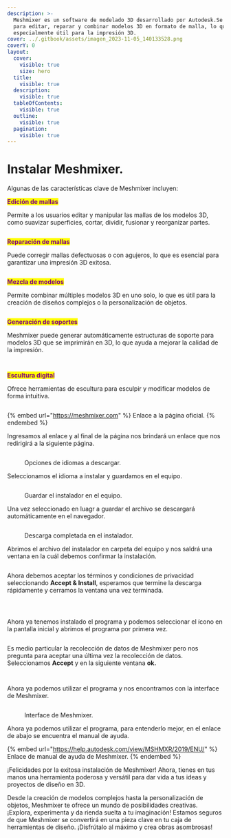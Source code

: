 ```yaml
---
description: >-
  Meshmixer es un software de modelado 3D desarrollado por Autodesk.Se utiliza
  para editar, reparar y combinar modelos 3D en formato de malla, lo que lo hace
  especialmente útil para la impresión 3D.
cover: ../.gitbook/assets/imagen_2023-11-05_140133528.png
coverY: 0
layout:
  cover:
    visible: true
    size: hero
  title:
    visible: true
  description:
    visible: true
  tableOfContents:
    visible: true
  outline:
    visible: true
  pagination:
    visible: true
---
```


# Instalar Meshmixer.

Algunas de las características clave de Meshmixer incluyen:

<mark style="color:purple;">**Edición de mallas**</mark>

Permite a los usuarios editar y manipular las mallas de los modelos 3D, como suavizar superficies, cortar, dividir, fusionar y reorganizar partes.

<figure><img src="../.gitbook/assets/image (139).png" alt=""><figcaption></figcaption></figure>

<mark style="color:purple;">**Reparación de mallas**</mark>

Puede corregir mallas defectuosas o con agujeros, lo que es esencial para garantizar una impresión 3D exitosa.

<figure><img src="../.gitbook/assets/image (7).png" alt=""><figcaption></figcaption></figure>

<mark style="color:purple;">**Mezcla de modelos**</mark>

Permite combinar múltiples modelos 3D en uno solo, lo que es útil para la creación de diseños complejos o la personalización de objetos.

<figure><img src="../.gitbook/assets/image (6).png" alt=""><figcaption></figcaption></figure>

<mark style="color:purple;">**Generación de soportes**</mark>

Meshmixer puede generar automáticamente estructuras de soporte para modelos 3D que se imprimirán en 3D, lo que ayuda a mejorar la calidad de la impresión.

<div>

<figure><img src="../.gitbook/assets/image (5).png" alt=""><figcaption></figcaption></figure>

 

<figure><img src="../.gitbook/assets/imagen_2023-11-05_142004542.png" alt=""><figcaption></figcaption></figure>

</div>

<mark style="color:purple;">**Escultura digital**</mark>

Ofrece herramientas de escultura para esculpir y modificar modelos de forma intuitiva.

<figure><img src="../.gitbook/assets/image (4).png" alt=""><figcaption></figcaption></figure>

{% embed url="https://meshmixer.com" %}
Enlace a la página oficial.
{% endembed %}

Ingresamos al enlace y al final de la página nos brindará un enlace que nos redirigirá a la siguiente página.

<figure><img src="../.gitbook/assets/image.png" alt=""><figcaption><p>Opciones de idiomas a descargar.</p></figcaption></figure>

Seleccionamos el idioma a instalar y guardamos en el equipo.

<figure><img src="../.gitbook/assets/image (1).png" alt=""><figcaption><p>Guardar el instalador en el equipo.</p></figcaption></figure>

Una vez seleccionado en luagr a guardar el archivo se descargará automáticamente en el navegador.

<figure><img src="../.gitbook/assets/image (2).png" alt=""><figcaption><p>Descarga completada en el instalador.</p></figcaption></figure>

Abrimos el archivo del instalador en carpeta del equipo y nos saldrá una ventana en la cuál debemos confirmar la instalación.

<figure><img src="../.gitbook/assets/Captura de pantalla 2023-11-05 135751.png" alt=""><figcaption></figcaption></figure>

Ahora debemos aceptar los términos y condiciones de privacidad seleccionando **Accept & Install**, esperamos que termine la descarga rápidamente y cerramos la ventana una vez terminada.



<div data-full-width="true">

<figure><img src="../.gitbook/assets/Captura de pantalla 2023-11-05 135802.png" alt=""><figcaption></figcaption></figure>

 

<figure><img src="../.gitbook/assets/Captura de pantalla 2023-11-05 135812.png" alt=""><figcaption></figcaption></figure>

 

<figure><img src="../.gitbook/assets/imagen_2023-11-05_135924046.png" alt=""><figcaption></figcaption></figure>

</div>

Ahora ya tenemos instalado el programa y podemos seleccionar el ícono en la pantalla inicial y abrimos el programa por primera vez.

<figure><img src="../.gitbook/assets/image (3).png" alt=""><figcaption></figcaption></figure>

Es medio particular la recolección de datos de Meshmixer pero nos pregunta para aceptar una última vez la recolección de datos. Seleccionamos **Accept** y en la siguiente ventana **ok.**

<div>

<figure><img src="../.gitbook/assets/Captura de pantalla 2023-11-05 140024.png" alt=""><figcaption></figcaption></figure>

 

<figure><img src="../.gitbook/assets/Captura de pantalla 2023-11-05 140034.png" alt=""><figcaption></figcaption></figure>

</div>

Ahora ya podemos utilizar el programa y nos encontramos con la interface de Meshmixer.

<figure><img src="../.gitbook/assets/imagen_2023-11-05_140122450.png" alt=""><figcaption><p>Interface de Meshmixer.</p></figcaption></figure>

Ahora ya podemos utilizar el programa, para entenderlo mejor, en el enlace de abajo se encuentra el manual de ayuda.

{% embed url="https://help.autodesk.com/view/MSHMXR/2019/ENU/" %}
Enlace de manual de ayuda de Meshmixer.
{% endembed %}

¡Felicidades por la exitosa instalación de Meshmixer! Ahora, tienes en tus manos una herramienta poderosa y versátil para dar vida a tus ideas y proyectos de diseño en 3D.

Desde la creación de modelos complejos hasta la personalización de objetos, Meshmixer te ofrece un mundo de posibilidades creativas. ¡Explora, experimenta y da rienda suelta a tu imaginación! Estamos seguros de que Meshmixer se convertirá en una pieza clave en tu caja de herramientas de diseño. ¡Disfrútalo al máximo y crea obras asombrosas!
